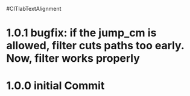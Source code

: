 #CITlabTextAlignment

# 1.0.1 bugfix: if the jump_cm is allowed, filter cuts paths too early. Now, filter works properly

# 1.0.0 initial Commit
